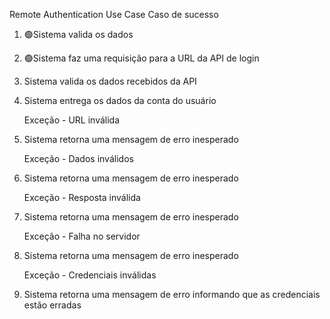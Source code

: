 Remote Authentication Use Case
Caso de sucesso

1. 🟢Sistema valida os dados 
2. 🟢Sistema faz uma requisição para a URL da API de login
3. Sistema valida os dados recebidos da API
4. Sistema entrega os dados da conta do usuário
   
   Exceção - URL inválida
5. Sistema retorna uma mensagem de erro inesperado
   
   Exceção - Dados inválidos
6. Sistema retorna uma mensagem de erro inesperado

   Exceção - Resposta inválida
7. Sistema retorna uma mensagem de erro inesperado
   
   Exceção - Falha no servidor
8. Sistema retorna uma mensagem de erro inesperado

   Exceção - Credenciais inválidas
9. Sistema retorna uma mensagem de erro informando que as credenciais estão erradas
